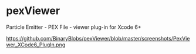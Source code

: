 # pexViewer
Particle Emitter - PEX File - viewer plug-in for Xcode 6+

https://github.com/BinaryBlobs/pexViewer/blob/master/screenshots/PexViewer_XCode6_PlugIn.png
